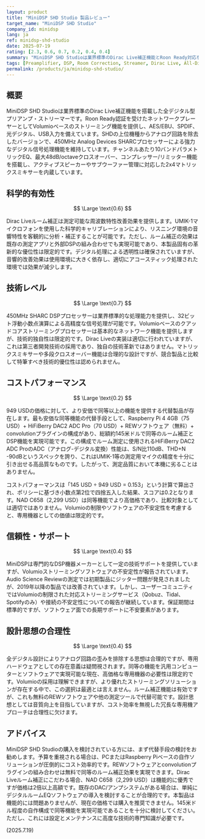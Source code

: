 ```yaml
---
layout: product
title: "MiniDSP SHD Studio 製品レビュー"
target_name: "MiniDSP SHD Studio"
company_id: minidsp
lang: ja
ref: minidsp-shd-studio
date: 2025-07-19
rating: [2.3, 0.6, 0.7, 0.2, 0.4, 0.4]
summary: "MiniDSP SHD Studioは業界標準のDirac Live補正機能とRoon Ready対応を誇る全デジタル型プリアンプです。しかし949 USDという価格に対して、より安価でより高性能な代替製品が多数存在することから、コストパフォーマンスは低評価となります。"
tags: [Preamplifier, DSP, Room Correction, Streamer, Dirac Live, All-Digital]
permalink: /products/ja/minidsp-shd-studio/
---
```


## 概要

MiniDSP SHD Studioは業界標準のDirac Live補正機能を搭載した全デジタル型プリアンプ・ストリーマーです。Roon Ready認証を受けたネットワークプレーヤーとしてVolumioベースのストリーミング機能を提供し、AES/EBU、SPDIF、光デジタル、USB入力を備えています。SHDの上位機種からアナログ回路を除去したバージョンで、450MHz Analog Devices SHARCプロセッサーによる強力なデジタル信号処理機能を維持しています。チャンネルあたり10バンドパラメトリックEQ、最大48dB/octaveクロスオーバー、コンプレッサー/リミッター機能を搭載し、アクティブスピーカーやサブウーファー管理に対応した2x4マトリックスミキサーを内蔵しています。

## 科学的有効性

$$ \Large \text{0.6} $$

Dirac Liveルーム補正は測定可能な周波数特性改善効果を提供します。UMIK-1マイクロフォンを使用した科学的キャリブレーションにより、リスニング環境の音響特性を客観的に分析・補正することが可能です。ただし、ルーム補正の効果は既存の測定アプリと外部DSPの組み合わせでも実現可能であり、本製品固有の革新的な優位性は限定的です。デジタル処理による透明性は確保されていますが、音響的改善効果は使用環境に大きく依存し、適切にアコースティック処理された環境では効果が減少します。

## 技術レベル

$$ \Large \text{0.7} $$

450MHz SHARC DSPプロセッサーは業界標準的な処理能力を提供し、32ビット浮動小数点演算による高精度な信号処理が可能です。Volumioベースのクアッドコアストリーミングプロセッサーは基本的なネットワーク機能を提供しますが、技術的独自性は限定的です。Dirac Liveの実装は適切に行われていますが、これは第三者開発技術の採用であり、独自の技術革新ではありません。マトリックスミキサーや多段クロスオーバー機能は合理的な設計ですが、競合製品と比較して特筆すべき技術的優位性は認められません。

## コストパフォーマンス

$$ \Large \text{0.2} $$

949 USDの価格に対して、より安価で同等以上の機能を提供する代替製品が存在します。最も安価な同等機能の代替手段として、Raspberry Pi 4 4GB（75 USD）+ HiFiBerry DAC2 ADC Pro（70 USD）+ REWソフトウェア（無料）+ convolutionプラグインの構成があり、総額約145米ドルで同等のルーム補正とDSP機能を実現可能です。この構成でルーム測定に使用されるHiFiBerry DAC2 ADC ProのADC（アナログ-デジタル変換）性能は、S/N比110dB、THD+N -90dBというスペックを誇り、これはUMIK-1等の測定用マイクの精度を十分に引き出せる高品質なものです。したがって、測定品質において本機に劣ることはありません。

コストパフォーマンスは「145 USD ÷ 949 USD = 0.153」という計算で算出され、ポリシーに基づき小数点第2位で四捨五入した結果、スコアは0.2となります。NAD C658（2,299 USD）は同等機能でより高価格であり、比較対象としては適切ではありません。Volumioの制限やソフトウェアの不安定性を考慮すると、専用機器としての価値は限定的です。

## 信頼性・サポート

$$ \Large \text{0.4} $$

MiniDSPは専門的なDSP機器メーカーとして一定の技術サポートを提供していますが、Volumioストリーミングソフトウェアの不安定性が報告されています。Audio Science Reviewの測定では初期製品にジッター問題が発見されましたが、2019年以降の製品では改善されています。しかし、ユーザーコミュニティではVolumioの制限された対応ストリーミングサービス（Qobuz、Tidal、Spotifyのみ）や接続の不安定性についての報告が継続しています。保証期間は標準的ですが、ソフトウェア面での長期サポートに不安要素があります。

## 設計思想の合理性

$$ \Large \text{0.4} $$

全デジタル設計によりアナログ回路の歪みを排除する思想は合理的ですが、専用ハードウェアとしての存在意義は疑問視されます。同等の機能を汎用コンピューターとソフトウェアで実現可能な現在、高価格な専用機器の必要性は限定的です。Volumioの採用は理解できますが、より優れたストリーミングソリューションが存在する中で、この選択は最適とは言えません。ルーム補正機能は有効ですが、これも無料のREWソフトウェアや他の測定ツールで代替可能です。設計思想としては音質向上を目指していますが、コスト効率を無視した冗長な専用機アプローチは合理性に欠けます。

## アドバイス

MiniDSP SHD Studioの購入を検討されている方には、まず代替手段の検討をお勧めします。予算を重視される場合は、PCまたはRaspberry Piベースの自作ソリューションが圧倒的にコスト効率的です。REWソフトウェアとconvolutionプラグインの組み合わせは無料で同等のルーム補正効果を実現できます。Dirac Liveルーム補正にこだわる場合、NAD C658（2,299 USD）は機能的に優秀ですが価格は2倍以上高額です。既存のDAC/アンプシステムがある場合は、単純にデジタルルームEQソフトウェアの導入を検討することが合理的です。本製品は機能的には問題ありませんが、現在の価格では購入を推奨できません。145米ドル程度の自作構成で同等機能を実現可能であることを十分に検討してください。ただし、これには設定とメンテナンスに高度な技術的専門知識が必要です。

(2025.7.19)